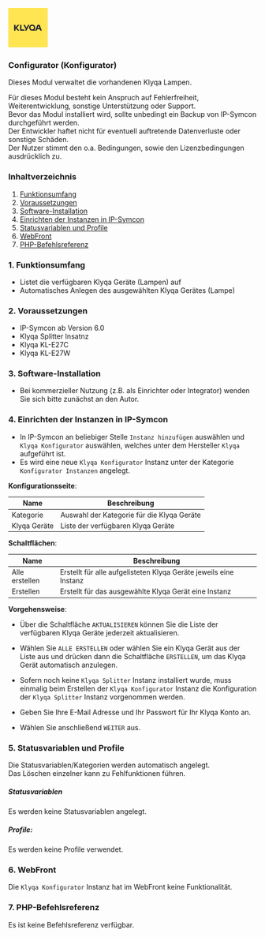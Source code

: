 [![Image](../imgs/Klyqa_Logo.png)](https://klyqa.de)

### Configurator (Konfigurator)

Dieses Modul verwaltet die vorhandenen Klyqa Lampen.  

Für dieses Modul besteht kein Anspruch auf Fehlerfreiheit, Weiterentwicklung, sonstige Unterstützung oder Support.  
Bevor das Modul installiert wird, sollte unbedingt ein Backup von IP-Symcon durchgeführt werden.  
Der Entwickler haftet nicht für eventuell auftretende Datenverluste oder sonstige Schäden.  
Der Nutzer stimmt den o.a. Bedingungen, sowie den Lizenzbedingungen ausdrücklich zu.

### Inhaltverzeichnis

1. [Funktionsumfang](#1-funktionsumfang)
2. [Voraussetzungen](#2-voraussetzungen)
3. [Software-Installation](#3-software-installation)
4. [Einrichten der Instanzen in IP-Symcon](#4-einrichten-der-instanzen-in-ip-symcon)
5. [Statusvariablen und Profile](#5-statusvariablen-und-profile)
6. [WebFront](#6-webfront)
7. [PHP-Befehlsreferenz](#7-php-befehlsreferenz)

### 1. Funktionsumfang

* Listet die verfügbaren Klyqa Geräte (Lampen) auf
* Automatisches Anlegen des ausgewählten Klyqa Gerätes (Lampe)

### 2. Voraussetzungen

- IP-Symcon ab Version 6.0
- Klyqa Splitter Insatnz
- Klyqa KL-E27C
- Klyqa KL-E27W

### 3. Software-Installation

* Bei kommerzieller Nutzung (z.B. als Einrichter oder Integrator) wenden Sie sich bitte zunächst an den Autor.

### 4. Einrichten der Instanzen in IP-Symcon

- In IP-Symcon an beliebiger Stelle `Instanz hinzufügen` auswählen und `Klyqa Konfigurator` auswählen, welches unter dem Hersteller `Klyqa` aufgeführt ist.
- Es wird eine neue `Klyqa Konfigurator` Instanz unter der Kategorie `Konfigurator Instanzen` angelegt.

__Konfigurationsseite__:

Name            | Beschreibung
--------------- | -----------------------------------------
Kategorie       | Auswahl der Kategorie für die Klyqa Geräte
Klyqa Geräte    | Liste der verfügbaren Klyqa Geräte

__Schaltflächen__:

Name            | Beschreibung
--------------- | -----------------------------------------------------------------
Alle erstellen  | Erstellt für alle aufgelisteten Klyqa Geräte jeweils eine Instanz
Erstellen       | Erstellt für das ausgewählte Klyqa Gerät eine Instanz        

__Vorgehensweise__:

* Über die Schaltfläche `AKTUALISIEREN` können Sie die Liste der verfügbaren Klyqa Geräte jederzeit aktualisieren.  
- Wählen Sie `ALLE ERSTELLEN` oder wählen Sie ein Klyqa Gerät aus der Liste aus und drücken dann die Schaltfläche `ERSTELLEN`, um das Klyqa Gerät automatisch anzulegen.
* Sofern noch keine `Klyqa Splitter` Instanz installiert wurde, muss einmalig beim Erstellen der `Klyqa Konfigurator` Instanz die Konfiguration der `Klyqa Splitter` Instanz vorgenommen werden.  
- Geben Sie Ihre E-Mail Adresse und Ihr Passwort für Ihr Klyqa Konto an.
* Wählen Sie anschließend `WEITER` aus.  

### 5. Statusvariablen und Profile

Die Statusvariablen/Kategorien werden automatisch angelegt.  
Das Löschen einzelner kann zu Fehlfunktionen führen.

##### Statusvariablen

Es werden keine Statusvariablen angelegt.

##### Profile:

Es werden keine Profile verwendet.

### 6. WebFront

Die `Klyqa Konfigurator` Instanz hat im WebFront keine Funktionalität.

### 7. PHP-Befehlsreferenz

Es ist keine Befehlsreferenz verfügbar.